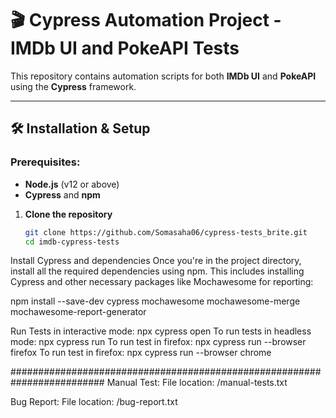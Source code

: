 # 🎬 Cypress Automation Project - IMDb UI and PokeAPI Tests

This repository contains automation scripts for both **IMDb UI** and **PokeAPI** using the **Cypress** framework.

---

## 🛠️ Installation & Setup

### Prerequisites:
- **Node.js** (v12 or above)
- **Cypress** and **npm** 

1. **Clone the repository**
   ```bash
   git clone https://github.com/Somasaha06/cypress-tests_brite.git
   cd imdb-cypress-tests

Install Cypress and dependencies Once you're in the project directory, install all the required dependencies using npm. This includes installing Cypress and other necessary packages like Mochawesome for reporting:

npm install --save-dev cypress mochawesome mochawesome-merge mochawesome-report-generator



Run Tests  in interactive mode:
 npx cypress open
To run tests in headless mode:
    npx cypress run
To run test in firefox:
   npx cypress run --browser firefox
To run test in firefox:
   npx cypress run --browser chrome

#########################################################################
Manual Test:
File location: /manual-tests.txt

Bug Report:
File location: /bug-report.txt


 


